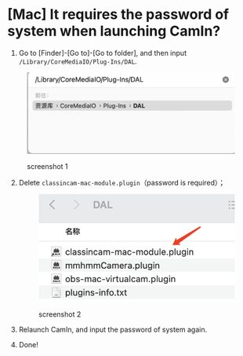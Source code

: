 # \[Mac] It requires the password of system when launching CamIn?

1. Go to \[Finder]-\[Go to]-\[Go to folder], and then input `/Library/CoreMediaIO/Plug-Ins/DAL`.

<figure><img src="../.gitbook/assets/image (15).png" alt=""><figcaption><p>screenshot 1</p></figcaption></figure>

2.  Delete `classincam-mac-module.plugin`（password is required）；

    <figure><img src="../.gitbook/assets/image (1).png" alt=""><figcaption><p>screenshot 2</p></figcaption></figure>
3. Relaunch CamIn, and input the password of system again.
4. Done!
